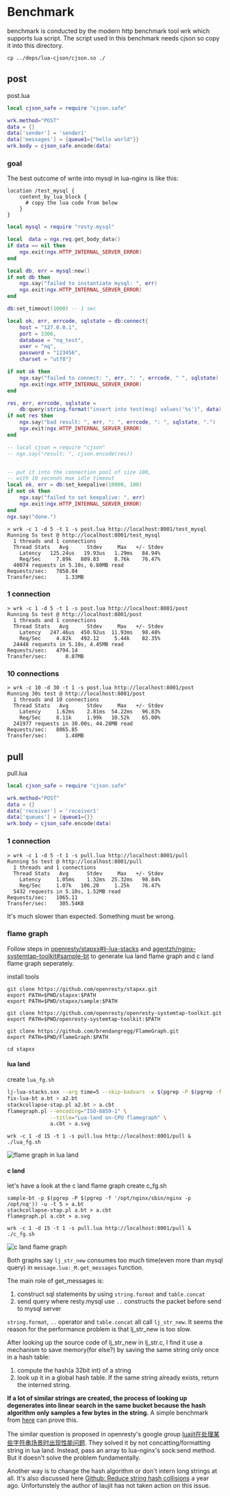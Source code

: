 # Benchmark

benchmark is conducted by the modern http benchmark tool wrk which supports lua script. The script used in this benchmark needs cjson so copy it into this directory.

```
cp ../deps/lua-cjson/cjson.so ./
```

## post

post.lua
```lua
local cjson_safe = require "cjson.safe"

wrk.method="POST"
data = {}
data['sender'] = 'sender1'
data['messages'] = {queue1={"hello world"}}
wrk.body = cjson_safe.encode(data)
```

### goal
The best outcome of write into mysql in lua-nginx is like this:
```nginx
location /test_mysql {
    content_by_lua_block {
      # copy the lua code from below
    }
}
```

```lua
local mysql = require "resty.mysql"

local  data = ngx.req.get_body_data()
if data == nil then
    ngx.exit(ngx.HTTP_INTERNAL_SERVER_ERROR)
end

local db, err = mysql:new()
if not db then
    ngx.say("failed to instantiate mysql: ", err)
    ngx.exit(ngx.HTTP_INTERNAL_SERVER_ERROR)
end

db:set_timeout(1000) -- 1 sec

local ok, err, errcode, sqlstate = db:connect{
    host = "127.0.0.1",
    port = 3306,
    database = "nq_test",
    user = "nq",
    password = "123456",
    charset = "utf8"}

if not ok then
    ngx.say("failed to connect: ", err, ": ", errcode, " ", sqlstate)
    ngx.exit(ngx.HTTP_INTERNAL_SERVER_ERROR)
end

res, err, errcode, sqlstate =
    db:query(string.format("insert into test(msg) values('%s')", data))
if not res then
    ngx.say("bad result: ", err, ": ", errcode, ": ", sqlstate, ".")
    ngx.exit(ngx.HTTP_INTERNAL_SERVER_ERROR)
end

-- local cjson = require "cjson"
-- ngx.say("result: ", cjson.encode(res))


-- put it into the connection pool of size 100,
-- with 10 seconds max idle timeout
local ok, err = db:set_keepalive(10000, 100)
if not ok then
    ngx.say("failed to set keepalive: ", err)
    ngx.exit(ngx.HTTP_INTERNAL_SERVER_ERROR)
end
ngx.say("done.")

```

```
> wrk -c 1 -d 5 -t 1 -s post.lua http://localhost:8001/test_mysql
Running 5s test @ http://localhost:8001/test_mysql
  1 threads and 1 connections
  Thread Stats   Avg      Stdev     Max   +/- Stdev
    Latency   125.24us   19.93us   1.29ms   84.94%
    Req/Sec     7.89k   809.83     8.76k    76.47%
  40074 requests in 5.10s, 6.80MB read
Requests/sec:   7858.04
Transfer/sec:      1.33MB
```

### 1 connection
```
> wrk -c 1 -d 5 -t 1 -s post.lua http://localhost:8001/post
Running 5s test @ http://localhost:8001/post
  1 threads and 1 connections
  Thread Stats   Avg      Stdev     Max   +/- Stdev
    Latency   247.46us  450.92us  11.93ms   98.48%
    Req/Sec     4.82k   492.12     5.44k    82.35%
  24448 requests in 5.10s, 4.45MB read
Requests/sec:   4794.14
Transfer/sec:      0.87MB
```

### 10 connections
```
> wrk -c 10 -d 30 -t 1 -s post.lua http://localhost:8001/post
Running 30s test @ http://localhost:8001/post
  1 threads and 10 connections
  Thread Stats   Avg      Stdev     Max   +/- Stdev
    Latency     1.62ms    2.81ms  54.22ms   96.83%
    Req/Sec     8.11k     1.99k   10.52k    65.00%
  241977 requests in 30.00s, 44.28MB read
Requests/sec:   8065.85
Transfer/sec:      1.48MB
```


## pull

pull.lua
```lua
local cjson_safe = require "cjson.safe"

wrk.method="POST"
data = {}
data['receiver'] = 'receiver1'
data['queues'] = {queue1={}}
wrk.body = cjson_safe.encode(data)
```

### 1 connection
```
> wrk -c 1 -d 5 -t 1 -s pull.lua http://localhost:8001/pull
Running 5s test @ http://localhost:8001/pull
  1 threads and 1 connections
  Thread Stats   Avg      Stdev     Max   +/- Stdev
    Latency     1.05ms    1.32ms  25.32ms   98.84%
    Req/Sec     1.07k   106.20     1.25k    76.47%
  5432 requests in 5.10s, 1.52MB read
Requests/sec:   1065.11
Transfer/sec:    305.54KB
```
It's much slower than expected. Something must be wrong.

### flame graph
Follow steps in [openresty/stapxx#lj-lua-stacks](https://github.com/openresty/stapxx#lj-lua-stacks) and [agentzh/nginx-systemtap-toolkit#sample-bt](https://github.com/agentzh/nginx-systemtap-toolkit#sample-bt) to generate lua land flame graph and c land flame graph seperately.

install tools
```
git clone https://github.com/openresty/stapxx.git
export PATH=$PWD/stapxx:$PATH
export PATH=$PWD/stapxx/sample:$PATH

git clone https://github.com/openresty/openresty-systemtap-toolkit.git
export PATH=$PWD/openresty-systemtap-toolkit:$PATH

git clone https://github.com/brendangregg/FlameGraph.git
export PATH=$PWD/FlameGraph:$PATH

cd stapxx
```

#### lua land
create `lua_fg.sh`
```sh
lj-lua-stacks.sxx --arg time=5 --skip-badvars -x $(pgrep -P $(pgrep -f '/opt/nginx/sbin/nginx -p /opt/nq')) > a.bt
fix-lua-bt a.bt > a2.bt
stackcollapse-stap.pl a2.bt > a.cbt
flamegraph.pl --encoding="ISO-8859-1" \
              --title="Lua-land on-CPU flamegraph" \
              a.cbt > a.svg
```

```
wrk -c 1 -d 15 -t 1 -s pull.lua http://localhost:8001/pull &
./lua_fg.sh
```
![flame graph in lua land](pull_lua.svg)


#### c land
let's have a look at the c land flame graph
create c_fg.sh
```
sample-bt -p $(pgrep -P $(pgrep -f '/opt/nginx/sbin/nginx -p /opt/nq')) -u -t 5 > a.bt
stackcollapse-stap.pl a.bt > a.cbt
flamegraph.pl a.cbt > a.svg
```

```
wrk -c 1 -d 15 -t 1 -s pull.lua http://localhost:8001/pull &
./c_fg.sh
```
![c land flame graph](pull_c.svg)


Both graphs say `lj_str_new` consumes too much time(even more than mysql query) in `message.lua:_M.get_messages` function. 

The main role of get_messages is:

1. construct sql statements by using `string.format` and `table.concat`
2. send query where resty.mysql use `..` constructs the packet before send to mysql server

`string.format`, `..` operator and `table.concat` all call `lj_str_new`. It seems the reason for the performance problem is that lj_str_new is too slow.

After looking up the source code of lj_str_new in lj_str.c, I find it use a mechanism to save memory(for else?) by saving the same string only once in a hash table:

1. compute the hash(a 32bit int) of a string
2. look up it in a global hash table. If the same string already exists, return the interned string.

**If a lot of similar strings are created, the process of looking up degenerates into linear search in the same bucket because the hash algorithm only samples a few bytes in the string.** A simple benchmark from [here](test_ljstr_hash.c) can prove this.

The similar question is proposed in openresty's google group 
[luajit在处理某些字符串场景时出现性能问题](https://groups.google.com/forum/#!msg/openresty/guVFrMTVD8U/0-tbM7BCAQAJ).
They solved it by not concatting/formatting string in lua land. Instead, pass an array to lua-nginx's sock:send method. But it doesn't solve the problem fundamentally.

Another way is to change the hash algorithm or don't intern long strings at all. It's also discussed here
[Github: Reduce string hash collisions](https://github.com/LuaJIT/LuaJIT/issues/168) a year ago. Unfortunstely the author of laujit has not taken action on this issue.

